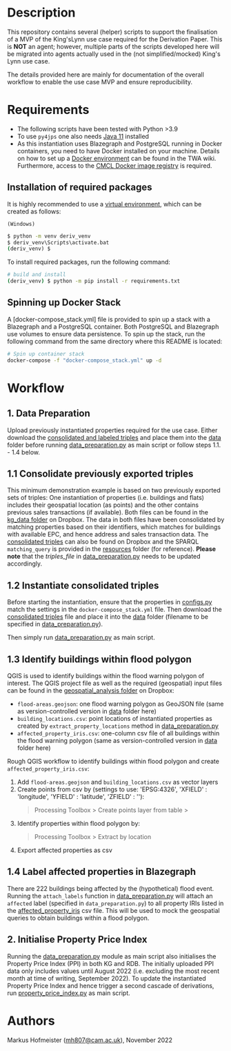 # Description

This repository contains several (helper) scripts to support the finalisation of a MVP of the King'sLynn use case required for the Derivation Paper. This is **NOT** an agent; however, multiple parts of the scripts developed here will be migrated into agents actually used in the (not simplified/mocked) King's Lynn use case.

The details provided here are mainly for documentation of the overall workflow to enable the use case MVP and ensure reproducibility.


# Requirements

- The following scripts have been tested with Python >3.9
- To use `py4jps` one also needs [Java 11] installed
- As this instantiation uses Blazegraph and PostgreSQL running in Docker containers, you need to have Docker installed on your machine. Details on how to set up a [Docker environment] can be found in the TWA wiki. Furthermore, access to the [CMCL Docker image registry] is required.


## Installation of required packages

It is highly recommended to use a [virtual environment], which can be created as follows:

`(Windows)`
```cmd
$ python -m venv deriv_venv
$ deriv_venv\Scripts\activate.bat
(deriv_venv) $
```

To install required packages, run the following command:

```bash
# build and install
(deriv_venv) $ python -m pip install -r requirements.txt
```

## Spinning up Docker Stack

A [docker-compose_stack.yml] file is provided to spin up a stack with a Blazegraph and a PostgreSQL container. Both PostgreSQL and Blazegraph use volumes to ensure data persistence. To spin up the stack, run the following command from the same directory where this README is located:
```bash
# Spin up container stack
docker-compose -f "docker-compose_stack.yml" up -d
```

# Workflow

## 1. Data Preparation

Upload previously instantiated properties required for the use case. Either download the [consolidated and labeled triples] and place them into the [data] folder before running [data_preparation.py] as main script or follow steps 1.1. - 1.4 below.

## 1.1 Consolidate previously exported triples

This minimum demonstration example is based on two previously exported sets of triples: One instantiation of properties (i.e. buildings and flats) includes their geospatial location (as points) and the other contains previous sales transactions (if available). Both files can be found in the [kg_data folder] on Dropbox. The data in both files have been consolidated by matching properties based on their identifiers, which matches for buildings with available EPC, and hence address and sales transaction data. The [consolidated triples] can also be found on Dropbox and the SPARQL `matching_query` is provided in the [resources] folder (for reference). **Please note** that the _triples_file_ in [data_preparation.py] needs to be updated accordingly.

## 1.2 Instantiate consolidated triples

Before starting the instantiation, ensure that the properties in [configs.py] match the settings in the `docker-compose_stack.yml` file. Then download the [consolidated triples] file and place it into the [data] folder (filename to be specified in [data_preparation.py]).

Then simply run [data_preparation.py] as main script.

## 1.3 Identify buildings within flood polygon

QGIS is used to identify buildings within the flood warning polygon of interest. The QGIS project file as well as the required (geospatial) input files can be found in the [geospatial_analysis folder] on Dropbox:
- `flood-areas.geojson`: one flood warning polygon as GeoJSON file (same as version-controlled version in [data] folder here) 
- `building_locations.csv`: point locations of instantiated properties as created by `extract_property_locations` method in [data_preparation.py]
- `affected_property_iris.csv`: one-column csv file of all buildings within the flood warning polygon (same as version-controlled version in [data] folder here) 

Rough QGIS workflow to identify buildings within flood polygon and create `affected_property_iris.csv`:

1. Add `flood-areas.geojson` and `building_locations.csv` as vector layers
2. Create points from csv by (settings to use: 'EPSG:4326', 'XFIELD' : 'longitude', 'YFIELD' : 'latitude', 'ZFIELD' : ''):
    > Processing Toolbox > Create points layer from table >
3. Identify properties within flood polygon by:
    > Processing Toolbox > Extract by location
4. Export affected properties as csv

## 1.4 Label affected properties in Blazegraph

There are 222 buildings being affected by the (hypothetical) flood event. Running the `attach_labels` function in [data_preparation.py] will attach an `affected` label (specified in `data_preparation.py`) to all property IRIs listed in the [affected_property_iris] csv file. This will be used to mock the geospatial queries to obtain buildings within a flood polygon.

## 2. Initialise Property Price Index

Running the [data_preparation.py] module as main script also initialises the Property Price Index (PPI) in both KG and RDB. The initially uploaded PPI data only includes values until August 2022 (i.e. excluding the most recent month at time of writing, September 2022). To update the instantiated Property Price Index and hence trigger a second cascade of derivations, run [property_price_index.py] as main script.


# Authors #
Markus Hofmeister (mh807@cam.ac.uk), November 2022


<!-- Links -->
[Java 11]: https://adoptium.net/en-GB/temurin/releases/?version=11
[virtual environment]: https://docs.python.org/3/tutorial/venv.html
[Docker environment]: https://github.com/cambridge-cares/TheWorldAvatar/wiki/Docker%3A-Environment
[CMCL Docker image registry]: https://github.com/cambridge-cares/TheWorldAvatar/wiki/Docker%3A-Image-registry

<!-- Data -->
[kg_data folder]: https://www.dropbox.com/home/CoMo%20shared/mh807/DerivationPaper/kg_data
[geospatial_analysis folder]: https://www.dropbox.com/home/CoMo%20shared/mh807/DerivationPaper/geospatial_analysis
[consolidated triples]: https://www.dropbox.com/home/CoMo%20shared/mh807/DerivationPaper/kg_data?preview=consolidated_properties.nt
[consolidated and labeled triples]: https://www.dropbox.com/home/CoMo%20shared/mh807/DerivationPaper/kg_data?preview=consolidated_and_labeled_properties.nt

[resources]: resources
[configs.py]: configs.py
[data]: data
[data_preparation.py]: data_preparation.py
[property_price_index.py]: property_price_index.py
[affected_property_iris]: data/affected_property_iris.csv
